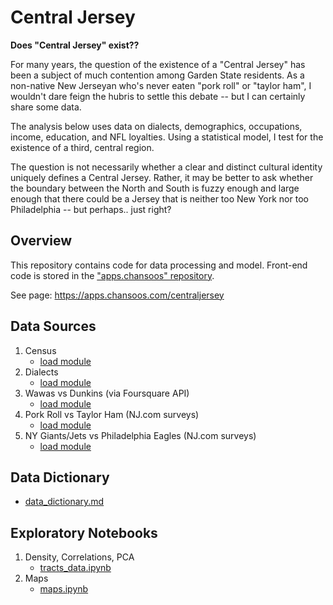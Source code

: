 # Central Jersey

**Does "Central Jersey" exist??**

For many years, the question of the existence of a "Central Jersey" has been a subject of much contention among Garden State residents. As a non-native New Jerseyan who's never eaten "pork roll" or "taylor ham", I wouldn't dare feign the hubris to settle this debate -- but I can certainly share some data.

The analysis below uses data on dialects, demographics, occupations, income, education, and NFL loyalties. Using a statistical model, I test for the existence of a third, central region.

The question is not necessarily whether a clear and distinct cultural identity uniquely defines a Central Jersey. Rather, it may be better to ask whether the boundary between the North and South is fuzzy enough and large enough that there could be a Jersey that is neither too New York nor too Philadelphia -- but perhaps.. just right?

## Overview

This repository contains code for data processing and model. Front-end code is stored in the ["apps.chansoos" repository](https://github.com/chansooligans/apps.chansoos).

See page: https://apps.chansoos.com/centraljersey

## Data Sources

1. Census
    - [load module](./centraljersey/data/census.py)
2. Dialects
    - [load module](./centraljersey/data/dialects.py)
3. Wawas vs Dunkins (via Foursquare API)
    - [load module](./centraljersey/data/foursquare.py)
4. Pork Roll vs Taylor Ham (NJ.com surveys)
    - [load module](./centraljersey/data/njdotcom.py)
5. NY Giants/Jets vs Philadelphia Eagles (NJ.com surveys)
    - [load module](./centraljersey/data/njdotcom.py)

## Data Dictionary

- [data_dictionary.md](./exploratory/data_dictionary.md)

## Exploratory Notebooks

1. Density, Correlations, PCA
    - [tracts_data.ipynb](./exploratory/tracts_data.ipynb)
2. Maps
    - [maps.ipynb](./exploratory/maps.ipynb)